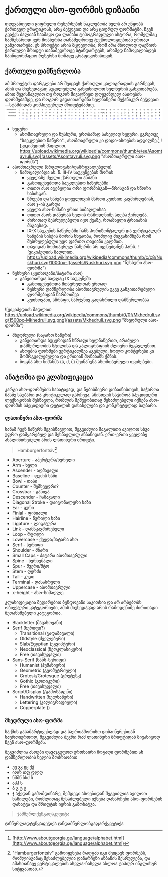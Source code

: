 
# ქართული ასო-ფორმის დიზაინი
დღევანდელი ციფრული რესურსების ნაკლებობა ხელს არ უწყობს ქართველ გრაფიკოსს, არც ბეჭდვით და არც ციფრულ ფორმატში.
ჩვენ გვაქვს ძალიან საამაყო და ლამაზი ტიპოგრაფიული ისტორა, რომელმაც სამწუხაროდ ვერ მოახერხა თანამედროვე ტექნოლოგიებთან ერთად განვითარება.
ეს პროექტი არის მცდელობა, რომ არა მხოლოდ დაეწიოს ქართული შრიფტი თანამედროვე სტანდარტებს, არამედ ჩამოყალიბდეს საინფორმაციო რესურსი მოწაფე გრაფიკოსისთვის.
## ქართული დამწერლობა
ამ პროექტის ფარგლები არ შეიცავს ქართული კალიგრაფიის გარჩევას, ამის და მიუხედავად აუცილებელა განვიხილოთ ხელწერის განვითარება. ამით შევისწავლით თუ როგორ მივაღწიეთ დღევანდელ ასიოების ფორმებამდე, და როგორ გადაითარგმნა ხელნაწერი მექანიკურ ბეჭდვათ—სტამბიდან კომპიუტერულ შრიფტებამდე.
![](assets/asonuskhuri.png)
- ხუცური
	- ასომთავრული და ნუსხური, ერთბაშად სახელად ხუცური, ეგრეთვე "საეკლესიო ნაწერი"., ასომთავრული კი დიდი-ასოების ადგილზე.[^1]
![ვიკიპედიის მადლით. https://upload.wikimedia.org/wikipedia/commons/thumb/e/ee/Asomtavruli.svg](assets/Asomtavruli.svg.png "ასომთავრული ასო-ფორმა")
- ასომთავრული (მრგლოვანი/დამრგვალებული)
	- ჩამოყალიბდა ახ. წ. III-IV საუკუნეების შორის
		- ყველაზე ძველი ქართული ანბანი
		- გამოიყენებოდა საეკლესიო ნაწერებში
		- თითო ასო აგებულია ორი ფორმისგან—წრისგან და სწორი ხაზისგან.
		- წრეები და ხაზები ყოველთვის მართი კუთხით კავშირდებიან, ასო ჯ-ის გარდა
		- ყველა ასო-ნიშანი ერთი სიმაღლისაა
		- თითო ასოს დაწერას ხელის რამოდენიმე აღება ჭირდება.
		- ძირითად შესრულებული იყო ქვაზე, როამაული ტრაიანის მსგავსად.
		- IX-X საუკუნის ნაწერებში ჩანს  ჰორიზონტალურ და ვერტიკალურ ხაზების სისქის შორის სხვაობა, რომლიც მიგვანიშნებს რომ შესრულებული უყო ფართო თავიანი კალმით.
		- თავიდან სომთავრულ ნაწერში არ იყენებდნენ ჰარს.
![ვიკიპედიის მადლით. https://upload.wikimedia.org/wikipedia/commons/thumb/c/c8/Nuskhuri.svg/1000px-](assets/Nuskhuri.svg.png "ნუსხური ასო-ფორმა")
- ნუსხური (კუთხოვანი/პატარა ასო)
	- განვითარდა სადღაც IX საუკუნეში
		- გამოიყენებოდა მთავრულთან ერთად
		- ნუსხური დამწერლობა ასომთავრულის უკვე განვითარებული ფორმებიდან წარმოიშვა
		- კუთხოვანი, სწრაფი, მარჯვნივ გადახრილი დამწერლობაა



![ვიკიპედიის მადლით https://upload.wikimedia.org/wikipedia/commons/thumb/0/0f/Mkhedruli.svg/1500px-Mkhedruli.svg.png](assets/Mkhedruli.svg.png "მხედრული ასო-ფორმა")
- მხედრული (საჯარო ნაწერი)
	- განვითარდა ხუცურიდან სწრაფი ხელნაწერით, არაბული დამწერლობის სტილისა და კალიგრაფიის ძლიერი ზეგავლენით.
	- ასოების ფორმები ვერტიკალზეა აგებული, ხოლო კონტურები კი მომრგვალებულია და ერთიან მონახაზს ქმნის.
	- ზოგმა ასო ნიშანმა (ს, ძ, მ) შეინაჩუნა ასომთავრული თვისებები.

## ანატომია და კლასიფიკაცია
კარგი ასო-ფორმების სახატავად, და ნებისმიერი დიზაინისთვის, საჭიროა მასზე საუბარი და კრიტიკულად გარჩევა. ამისთვის საჭიროა სპეციფიური ლექსიკონის შესწავლა, რომლის მეშვეობითაც შესაძლებელი იქნება ასო-ფორმის სპეციფიური დეტალის დასახელება და კონკრეტულად საუბარი.
### ლათინური ასო-ფორმა
სანამ ჩვენ ნაწერს შევისწავლით, შეგვიძლია მაგალითი ავიღოთ სხვა უფრო დამყარებულ და შესწავლილ ანბანიდან. ერთ-ერთი ყველაზე ანალიზირებული არის ლათინური შრიფტი.
> Hamburgerfontsiv[^2]
- Aperture - აპერტურა/ხვრელი
- Arm - ხელი
- Ascender - აღმავალი
- Baseline - ფუძის ხაზი
- Bowl - თასი
- Counter - შემხვედრი?
- Crossbar - განივა
- Descender - ჩამავალი
- Diagonal Stroke - დაიგონალური ხაზი
- Ear - ყური
- Finial - ფინიალი
- Hairline - წვრილი ხაზი
- Ligature - ლიგატურა
- Link - დამაკავშირებელი
- Loop - რგოლი
- Lowercase - ქვედა/პატარა ასო
- Serif - სერიფი
- Shoulder - მხარი
- Small Caps - პატარა ასომთავრული
- Spine - ხერხემალი
- Spur - შვერი/შტო
- Stem - ღერძი
- Tail - კუდი
- Terminal - დასასრული
- Uppercase - ასომთავრული
- x-height - ასო-სიმაღლე

კლასიფიკაცია შედარებით ბუნდოვანი საკითხია და არ არსებობს ობიექტური კატეგორიები, ამის მიუხედავად არის რამოდენიმე ძირითადი შეთანხმებული კატეგორია.
- Blackletter (შავასოვანი)
- Serif (სერიფი?)
	- Transitional (გადამავალი)
	- Oldstyle (ძველებური)
	- Slab/Egyptian (ეგვიპტური)
	- Neoclassical (ნეოკლასიკური)
	- Free (თავისუფალი)
- Sans-Serif (სანს-სერიფი)
	- Humanist (ჰუმანიური)
	- Geometric (გეომეტრიული)
	- Grotesk/Grotesque (გრეტესკ)
	- Gothic (გოთიკური)
	- Free (თავისუფალი)
- Script/Display (/გამოსაფენი)
	- Handwritten (ხელნაწერი)
	- Lettering (კალიგრაფიული)
	- Copperplate ()
### მხედრული ასო-ფორმა
საქმის გასამარტივებლად და საერთაშორისო დიზაინერებთან საურთიერთოდ, შეგვიძლია ბევრი რამ ლათინური შრიფტიდან მივანიჭოდ ჩვენ ასო-ფორმებს.

შეგვიძლია ასოები დავაჯგუფოთ ერთნაირი ზოგადი ფორმებით ან დამწერლობის ხელის მოძრაობით
- ეუ ვკ ჟყ ქჭ
- იორ თფ დლღ
- ნმშწ ზხძ ჩ
- აპჰ ს
- ბ გ ტ ც
- ჯ
აქედან გამომდინარე, შემდეგი ასოებიდან შეგვიძლია ავიღოთ ნაწილები, რომლითაც შესაძლებელი იქნება დანარჩენი ასო-ფორმების დახატვა და შრიფტის იერის გამოხატვა.
> ჯამწერლქუჩგადაკეფიტა

ჯანწერლადტუჩყაფეჭიქა
ჯანდამწერლობგაფარჭყვეტიქა

[^1]:	[http://www.aboutgeorgia.ge/language/alphabet.html](http://www.aboutgeorgia.ge/language/alphabet.html)

[^2]:	"Hamburgerfontsiv" გამოიყენება რადგან იგი შეიცავს ფორმებს, რომლისგანაც შესაძლებელია დანარჩენი ანბანის შესრულება, და ამასთანავე ვერტიკალების ასვლა-ჩასვლა ახლოა ტიპიურ ინგლისურ სიტყვასთან.
